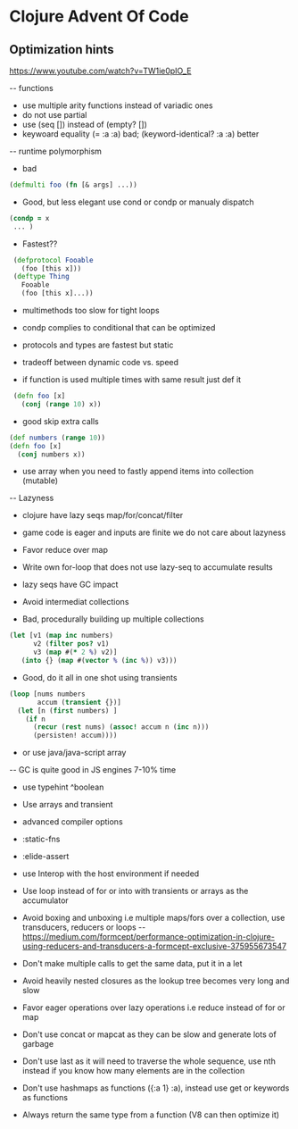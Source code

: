 
# Clojure Advent Of Code

## Optimization hints
https://www.youtube.com/watch?v=TW1ie0pIO_E

-- functions
- use multiple arity functions instead of variadic ones
- do not use partial
- use (seq []) instead of (empty? [])
- keywoard equality (= :a :a) bad; (keyword-identical? :a :a) better

-- runtime polymorphism
- bad
 ```clojure 
 (defmulti foo (fn [& args] ...))
 ```
- Good, but less elegant use cond or condp or manualy dispatch
```clojure 
(condp = x
 ... )
 ```
- Fastest??
```clojure
 (defprotocol Fooable
   (foo [this x]))
 (deftype Thing
   Fooable
   (foo [this x]...))
```
- multimethods too slow for tight loops
- condp complies to conditional that can be optimized
- protocols and types are fastest but static
- tradeoff between dynamic code vs. speed

- if function is used multiple times with same result just def it
```clojure
 (defn foo [x]
   (conj (range 10) x))
```
- good skip extra calls
 ```clojure
 (def numbers (range 10))
 (defn foo [x]
   (conj numbers x))
```
- use array when you need to fastly append items into collection (mutable)

-- Lazyness
- clojure have lazy seqs map/for/concat/filter
- game code is eager and inputs are finite we do not care about lazyness
- Favor reduce over map
- Write own for-loop that does not use lazy-seq to accumulate results
- lazy seqs have GC impact

- Avoid intermediat collections


- Bad, procedurally building up multiple collections
```clojure
(let [v1 (map inc numbers)
      v2 (filter pos? v1)
      v3 (map #(* 2 %) v2)]
   (into {} (map #(vector % (inc %)) v3)))
```

- Good, do it all in one shot using transients
```clojure
(loop [nums numbers
       accum (transient {})]
  (let [n (first numbers) ]
    (if n
      (recur (rest nums) (assoc! accum n (inc n)))
      (persisten! accum))))
```
- or use java/java-script array

-- GC is quite good in JS engines 7-10% time
- use typehint ^boolean
- Use arrays and transient
- advanced compiler options
-   :static-fns
-   :elide-assert

- use Interop with the host environment if needed

- Use loop instead of for or into with transients or arrays as the accumulator
- Avoid boxing and unboxing i.e multiple maps/fors over a collection, use transducers, reducers or loops
-- https://medium.com/formcept/performance-optimization-in-clojure-using-reducers-and-transducers-a-formcept-exclusive-375955673547
- Don't make multiple calls to get the same data, put it in a let
- Avoid heavily nested closures as the lookup tree becomes very long and slow
- Favor eager operations over lazy operations i.e reduce instead of for or map
- Don't use concat or mapcat as they can be slow and generate lots of garbage
- Don't use last as it will need to traverse the whole sequence, use nth instead if you know how many elements are in the collection
- Don't use hashmaps as functions ({:a 1} :a), instead use get or keywords as functions
- Always return the same type from a function (V8 can then optimize it)
